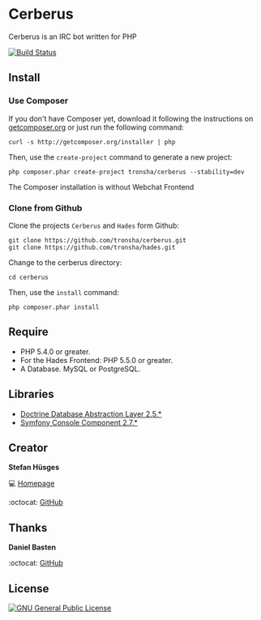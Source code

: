 Cerberus
========

Cerberus is an IRC bot written for PHP

[![Build Status](https://travis-ci.org/tronsha/cerberus.svg?branch=master)](https://travis-ci.org/tronsha/cerberus)

## Install

### Use Composer

If you don't have Composer yet, download it following the instructions on [getcomposer.org][5] or just run the following command:

    curl -s http://getcomposer.org/installer | php

Then, use the `create-project` command to generate a new project:

    php composer.phar create-project tronsha/cerberus --stability=dev
    
The Composer installation is without Webchat Frontend

### Clone from Github

Clone the projects `Cerberus` and `Hades` form Github:

    git clone https://github.com/tronsha/cerberus.git
    git clone https://github.com/tronsha/hades.git
    
Change to the cerberus directory:

    cd cerberus

Then, use the `install` command:

    php composer.phar install
    
## Require

* PHP 5.4.0 or greater. 
* For the Hades Frontend: PHP 5.5.0 or greater.
* A Database. MySQL or PostgreSQL.

## Libraries

* [Doctrine Database Abstraction Layer 2.5.*][6]
* [Symfony Console Component 2.7.*][7]

## Creator

**Stefan Hüsges**

:computer: [Homepage][1]

:octocat: [GitHub][2]

## Thanks

**Daniel Basten**

:octocat: [GitHub][3]

## License
[![GNU General Public License](http://www.gnu.org/graphics/gplv3-127x51.png)][4]

[1]: http://www.mpcx.net
[2]: https://github.com/tronsha
[3]: https://github.com/axhm3a
[4]: http://www.gnu.org/licenses/gpl-3.0
[5]: http://getcomposer.org/
[6]: http://www.doctrine-project.org/projects/dbal.html
[7]: http://symfony.com/components/Console
[8]: https://github.com/symfony/symfony/pull/13607
